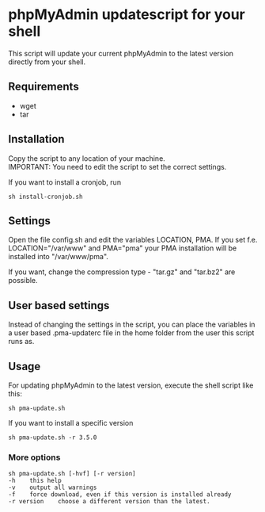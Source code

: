 # phpMyAdmin updatescript for your shell
This script will update your current phpMyAdmin to the latest version directly from your shell.

## Requirements
- wget
- tar

## Installation
Copy the script to any location of your machine.   
IMPORTANT: You need to edit the script to set the correct settings.

If you want to install a cronjob, run
	
	sh install-cronjob.sh

## Settings

Open the file config.sh and edit the variables LOCATION, PMA. If you set f.e. LOCATION="/var/www" and PMA="pma" your PMA
installation will be installed into "/var/www/pma".

If you want, change the compression type - "tar.gz" and "tar.bz2" are possible.

## User based settings 

Instead of changing the settings in the script, you can place the variables in a user based .pma-updaterc file in the home folder from the user this script runs as.

## Usage
For updating phpMyAdmin to the latest version, execute the shell script like this:

    sh pma-update.sh

If you want to install a specific version

    sh pma-update.sh -r 3.5.0
    
    
### More options
    sh pma-update.sh [-hvf] [-r version]  
    -h    this help  
    -v    output all warnings  
    -f    force download, even if this version is installed already  
    -r version    choose a different version than the latest.  
    
